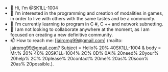 - 👋 Hi, I’m @SK1LL-1004
- 👀 I’m interested in the programming and creation of modalities in games, in order to live with others with the same tastes and be a community.
- 🌱 I'm currently learning to program in C #, C ++ and network subnetting.
- 💞️ I am not looking to collaborate anywhere at the moment, as I am focused on creating a new definitive community.
- 📫 How to reach me: [jairomg99@gmail.com] (mailto: jairomg99@gmail.com? Subject = Hello% 20% 40SK1LL-1004 & body = Mr.% 20% 40% 20SK1LL-1004% 2C% 0D% 0AI% 20need% 20your% 20help% 2C% 20please% 20contact% 20me% 20as% 20soon% 20as% 20possible.).

<!---
SK1LL-1004/SK1LL-1004 is a ✨ special ✨ repository because its `README.md` (this file) appears on your GitHub profile.
You can click the Preview link to take a look at your changes.
--->
